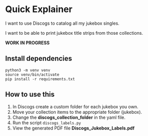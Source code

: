 # Quick Explainer #

I want to use Discogs to catalog all my jukebox singles.

I want to be able to print jukebox title strips from those collections.

**WORK IN PROGRESS**

## Install dependencies
```
python3 -m venv venv
source venv/bin/activate
pip install -r requirements.txt
```

## How to use this

1. In Discogs create a custom folder for each jukebox you own.
2. Move your collection items to the appropriate folder (jukebox).
3. Change the **discogs_collection_folder** in the yaml file.
4. Run the script `discogs_labels.py`
5. View the generated PDF file **Discogs_Jukebox_Labels.pdf**

